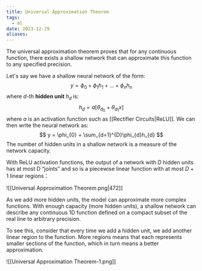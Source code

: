 ```yaml
---
title: Universal Approximation Theorem
tags:
  - ml
date: 2023-12-29
aliases:
---
```

The universal approximation theorem proves that for any continuous function, there exists a shallow network that can approximate this function to any specified precision.

Let's say we have a shallow neural network of the form:
$$
y = \phi_{0}+\phi_{1}h_{1} + \dots+\phi_{n}h_{n}
$$
where $d$-th **hidden unit** $h_{d}$ is:
$$
h_{d}=a[\theta_{d_{0}}+\theta_{d_{1}}x]
$$
where $a$ is an activation function such as [[Rectifier Circuits|ReLU]]. We can then write the neural network as:
$$
y = \phi_{0} + \sum_{d=1}^{D}\phi_{d}h_{d}
$$
The number of hidden units in a shallow network is a measure of the network capacity. 

With ReLU activation functions, the output of a network with $D$ hidden units has at most D “joints” and so is a piecewise linear function with at most $D+1$ linear regions：

![[Universal Approximation Theorem.png|472]]

As we add more hidden units, the model can approximate more complex functions. With enough capacity (more hidden units), a shallow network can describe any continuous 1D function defined on a compact subset of the real line to arbitrary precision. 

To see this, consider that every time we add a hidden unit, we add another linear region to the function. More regions means that each represents smaller sections of the function, which in turn means a better approximation.

![[Universal Approximation Theorem-1.png]]
